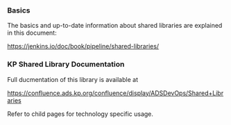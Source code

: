 ### Basics

The basics and up-to-date information about shared libraries are
explained in this
document: 

<https://jenkins.io/doc/book/pipeline/shared-libraries/>

### KP Shared Library Documentation

Full ducmentation of this library is available at 

<https://confluence.ads.kp.org/confluence/display/ADSDevOps/Shared+Libraries>

Refer to child pages for technology specific usage.